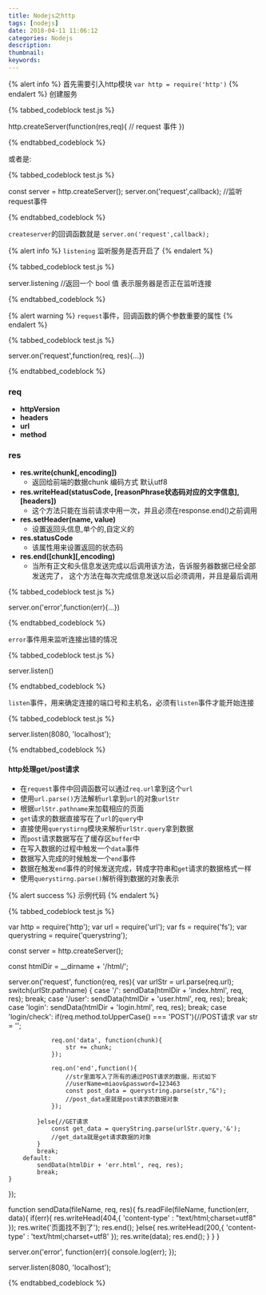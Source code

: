 ```yaml
---
title: Nodejs之http
tags: [nodejs]
date: 2018-04-11 11:06:12
categories: Nodejs
description:
thumbnail:
keywords:
---
```

{% alert info %}
首先需要引入http模块 `var http = require('http')`
{% endalert %}
创建服务
<!-- more -->
{% tabbed_codeblock  test.js  %}
<!-- tab js -->
http.createServer(function(res,req){
    //  request 事件
})

<!-- endtab -->


{% endtabbed_codeblock %}

或者是:

{% tabbed_codeblock  test.js  %}
<!-- tab js -->
const server = http.createServer();
server.on('request',callback); //监听request事件
<!-- endtab -->
{% endtabbed_codeblock %}

`createserver`的回调函数就是 `server.on('request',callback);`

{% alert info %}
 `listening` 监听服务是否开启了
{% endalert %}



{% tabbed_codeblock  test.js  %}
<!-- tab js -->
server.listening //返回一个 bool 值 表示服务器是否正在监听连接
<!-- endtab -->
{% endtabbed_codeblock %}

{% alert warning %}
`request`事件，回调函数的俩个参数重要的属性
{% endalert %}


{% tabbed_codeblock  test.js  %}
<!-- tab js -->
server.on('request',function(req, res){...})
<!-- endtab -->
{% endtabbed_codeblock %}

### req
- **httpVersion**
- **headers**
- **url**
- **method**

### res
- **res.write(chunk[,encoding])**
    - 返回给前端的数据chunk 编码方式 默认utf8
- **res.writeHead(statusCode, [reasonPhrase状态码对应的文字信息], [headers])**
    -  这个方法只能在当前请求中用一次，并且必须在response.end()之前调用
- **res.setHeader(name, value)**
    - 设置返回头信息,单个的,自定义的
- **res.statusCode**
    -  该属性用来设置返回的状态码
- **res.end([chunk][,encoding)**
    - 当所有正文和头信息发送完成以后调用该方法，告诉服务器数据已经全部发送完了，
这个方法在每次完成信息发送以后必须调用，并且是最后调用



{% tabbed_codeblock  test.js  %}
<!-- tab js -->
server.on('error',function(err){...})
<!-- endtab -->
{% endtabbed_codeblock %}

`error`事件用来监听连接出错的情况


{% tabbed_codeblock  test.js  %}
<!-- tab js -->
server.listen()
<!-- endtab -->
{% endtabbed_codeblock %}

`listen`事件，用来确定连接的端口号和主机名，必须有`listen`事件才能开始连接


{% tabbed_codeblock  test.js  %}
<!-- tab js -->
server.listen(8080, 'localhost');
<!-- endtab -->
{% endtabbed_codeblock %}

#### http处理get/post请求
  - 在`request`事件中回调函数可以通过`req.url`拿到这个`url`
  - 使用`url.parse()`方法解析`url`拿到`url`的对象`urlStr`
  - 根据`urlStr.pathname`来加载相应的页面
  - `get`请求的数据直接写在了`url`的`query`中
  - 直接使用`querystirng`模块来解析`urlStr.query`拿到数据
  - 而`post`请求数据写在了缓存区`buffer`中
  - 在写入数据的过程中触发一个`data`事件
  - 数据写入完成的时候触发一个`end`事件
  - 数据在触发`end`事件的时候发送完成，转成字符串和`get`请求的数据格式一样
  - 使用`querystirng.parse()`解析得到数据的对象表示

{% alert success %}
示例代码
{% endalert %}



{% tabbed_codeblock  test.js  %}
<!-- tab js -->
var http = require('http');
var url = require('url');
var fs = require('fs');
var querystring = require('querystring');

const server = http.createServer();

const htmlDir = __dirname + '/html/';

server.on('request', function(req, res){
    var urlStr = url.parse(req.url);
    switch(urlStr.pathname) {
        case '/':
            sendData(htmlDir + 'index.html', req, res);
            break;
        case '/user':
            sendData(htmlDir + 'user.html', req, res);
            break;
        case 'login':
            sendData(htmlDir + 'login.html', req, res);
            break;
        case 'login/check':
            if(req.method.toUpperCase() === 'POST'){//POST请求
                var str = '';

                req.on('data', function(chunk){
                    str += chunk;
                });

                req.on('end',function(){
                    //str里面写入了所有的通过POST请求的数据，形式如下
                    //userName=miaov&password=123463
                    const post_data = querystring.parse(str,"&");
                    //post_data里就是post请求的数据对象
                });

            }else{//GET请求
                const get_data = queryString.parse(urlStr.query,'&');
                //get_data就是get请求数据的对象
            }
            break;
        default:
            sendData(htmlDir + 'err.html', req, res);
            break;
    }
});

function sendData(fileName, req, res){
    fs.readFile(fileName, function(err, data){
        if(err){
            res.writeHead(404,{
                'content-type' : "text/html;charset=utf8"
            });
            res.write('页面找不到了');
            res.end();
        }else{
            res.writeHead(200,{
                'content-type' : 'text/html;charset=utf8'
            });
            res.write(data);
            res.end();
        }
    }
}

server.on('error', function(err){
    console.log(err);
});

server.listen(8080, 'localhost');


<!-- endtab -->
{% endtabbed_codeblock %}
